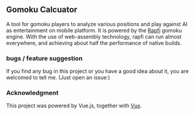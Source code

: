 ## Gomoku Calcuator

A tool for gomoku players to analyze various positions and play against AI as entertainment on mobile platform. It is powered by the [Rapfi](https://github.com/dhblooo/Rapfi-gomocup) gomoku engine. With the use of web-assembly technology, rapfi can run almost everywhere, and achieving about half the performance of native builds.


### bugs / feature suggestion

If you find any bug in this project or you have a good idea about it, you are welcomed to tell me. (Just open an issue:)

### Acknowledgment

This project was powered by Vue.js, together with [Vux](https://vux.li/).

